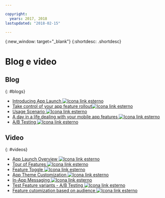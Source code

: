 ```yaml
---

copyright:
  years: 2017, 2018
lastupdated: "2018-02-15"

---
```


{:new_window: target="_blank"}
{:shortdesc: .shortdesc}


# Blog e video

## Blog
{: #blogs}

* <a href="https://www.ibm.com/blogs/bluemix/2018/02/app-launch-beta-now-available/" target="_blank">Introducing App Launch <img src="../../icons/launch-glyph.svg" alt="Icona link esterno"></a>
* <a href="https://www.ibm.com/blogs/bluemix/2017/10/take-control-app-feature-rollout-measure-effectiveness-using-ibm-cloud-app-launch-service/" target="_blank">Take control of your app feature rollout<img src="../../icons/launch-glyph.svg" alt="Icona link esterno"></a>
* <a href="https://www.ibm.com/blogs/bluemix/2018/01/app-launch-ibm-cloud-services/" target="_blank">Usage Scenario  <img src="../../icons/launch-glyph.svg" alt="Icona link esterno"></a>
* <a href="https://www.ibm.com/blogs/bluemix/2018/02/day-life-dealing-mobile-app-features/" target="_blank">A day in a life dealing with your mobile app features <img src="../../icons/launch-glyph.svg" alt="Icona link esterno"></a>
* <a href="https://admin.blogs.prd.ibm.event.ibm.com/blogs/bluemix/2018/02/ab-testing-using-app-launch-ibm-cloud-services/" target="_blank">A/B Testing <img src="../../icons/launch-glyph.svg" alt="Icona link esterno"></a>


## Video
{: #videos}

* <a href="https://www.youtube.com/watch?v=xsYygH7KQLg" target="_blank">App Launch Overview <img src="../../icons/launch-glyph.svg" alt="Icona link esterno"></a>
* <a href="https://www.youtube.com/watch?v=dq8_THTRYiQ" target="_blank"> Tour of Features <img src="../../icons/launch-glyph.svg" alt="Icona link esterno"></a>
* <a href="https://www.youtube.com/watch?v=esdL2r5JqQY" target="_blank"> Feature Toggle <img src="../../icons/launch-glyph.svg" alt="Icona link esterno"></a>
* <a href="https://www.youtube.com/watch?v=Fd3Dw53Vy18" target="_blank">App Theme Customization <img src="../../icons/launch-glyph.svg" alt="Icona link esterno"></a>
* <a href="https://www.youtube.com/watch?v=qs0ovIGEKpw" target="_blank">In-App Messaging <img src="../../icons/launch-glyph.svg" alt="Icona link esterno"></a>
* <a href="https://www.youtube.com/watch?v=9qsXz0mz_04" target="_blank"> Test Feature variants - A/B Testing <img src="../../icons/launch-glyph.svg" alt="Icona link esterno"></a>
* <a href="https://www.youtube.com/watch?v=ISgWqQv9iIw" target="_blank"> Feature cutomization based on audience <img src="../../icons/launch-glyph.svg" alt="Icona link esterno"></a>
